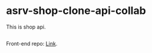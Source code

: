 # asrv-shop-clone-api-collab

This is shop api.

##

Front-end repo: [Link](https://github.com/longphanquangminh/vti-academy-asrv-shop-clone-frontend).
